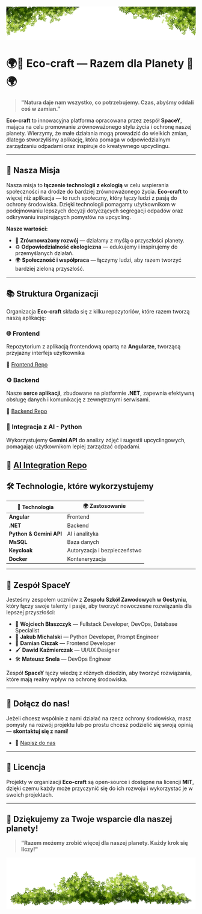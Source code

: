 ![Eco-craft header](leaves_header.png)
# 🌍🌿 Eco-craft — Razem dla Planety 🌿🌍
> **"Natura daje nam wszystko, co potrzebujemy. Czas, abyśmy oddali coś w zamian."**

**Eco-craft** to innowacyjna platforma opracowana przez zespół **SpaceY**, mająca na celu promowanie zrównoważonego stylu życia i ochronę naszej planety. Wierzymy, że małe działania mogą prowadzić do wielkich zmian, dlatego stworzyliśmy aplikację, która pomaga w odpowiedzialnym zarządzaniu odpadami oraz inspiruje do kreatywnego upcyclingu.

---

## 🌱 Nasza Misja

Nasza misja to **łączenie technologii z ekologią** w celu wspierania społeczności na drodze do bardziej zrównoważonego życia. **Eco-craft** to więcej niż aplikacja — to ruch społeczny, który łączy ludzi z pasją do ochrony środowiska. Dzięki technologii pomagamy użytkownikom w podejmowaniu lepszych decyzji dotyczących segregacji odpadów oraz odkrywaniu inspirujących pomysłów na upcycling.

**Nasze wartości:**
- 🌿 **Zrównoważony rozwój** — działamy z myślą o przyszłości planety.
- ♻️ **Odpowiedzialność ekologiczna** — edukujemy i inspirujemy do przemyślanych działań.
- 🌍 **Społeczność i współpraca** — łączymy ludzi, aby razem tworzyć bardziej zieloną przyszłość.

---

## 📚 Struktura Organizacji

Organizacja **Eco-craft** składa się z kilku repozytoriów, które razem tworzą naszą aplikację:

### 🌐 **Frontend**
Repozytorium z aplikacją frontendową opartą na **Angularze**, tworzącą przyjazny interfejs użytkownika

🔗 [Frontend Repo](https://github.com/Eco-craft/frontend)

### ⚙️ **Backend**
Nasze **serce aplikacji**, zbudowane na platformie **.NET**, zapewnia efektywną obsługę danych i komunikację z zewnętrznymi serwisami.

🔗 [Backend Repo](https://github.com/Eco-craft/backend)

### 🧠 **Integracja z AI - Python**
Wykorzystujemy **Gemini API** do analizy zdjęć i sugestii upcyclingowych, pomagając użytkownikom lepiej zarządzać odpadami.

🔗 [AI Integration Repo](https://github.com/Eco-craft/ai-integration)
---

## 🛠️ Technologie, które wykorzystujemy

| 🌿 Technologia          | 🌍 Zastosowanie           |
|-------------------------|---------------------------|
| **Angular**            | Frontend                  |
| **.NET**               | Backend                   |
| **Python & Gemini API**| AI i analityka            |
| **MsSQL**              | Baza danych               |
| **Keycloak**           | Autoryzacja i bezpieczeństwo |
| **Docker**             | Konteneryzacja            |

---

## 👥 Zespół SpaceY

Jesteśmy zespołem uczniów z **Zespołu Szkół Zawodowych w Gostyniu**, który łączy swoje talenty i pasje, aby tworzyć nowoczesne rozwiązania dla lepszej przyszłości:

- 🌟 **Wojciech Błaszczyk** — Fullstack Developer, DevOps, Database Specialist
- 🧠 **Jakub Michalski** — Python Developer, Prompt Engineer
- 🎨 **Damian Ciszak** — Frontend Developer
- 🖌️ **Dawid Kaźmierczak** — UI/UX Designer
- 🛠️ **Mateusz Snela** — DevOps Engineer

Zespół **SpaceY** łączy wiedzę z różnych dziedzin, aby tworzyć rozwiązania, które mają realny wpływ na ochronę środowiska.

---

## 🌟 Dołącz do nas!

Jeżeli chcesz wspólnie z nami działać na rzecz ochrony środowiska, masz pomysły na rozwój projektu lub po prostu chcesz podzielić się swoją opinią — **skontaktuj się z nami**!

- 📧 [Napisz do nas](mailto:kontakt@spacey.org)

---

## 📄 Licencja

Projekty w organizacji **Eco-craft** są open-source i dostępne na licencji **MIT**, dzięki czemu każdy może przyczynić się do ich rozwoju i wykorzystać je w swoich projektach.

---

## 🌳 Dziękujemy za Twoje wsparcie dla naszej planety!
> **"Razem możemy zrobić więcej dla naszej planety. Każdy krok się liczy!"**

![Eco-craft Footer](leaves_footer.png)
